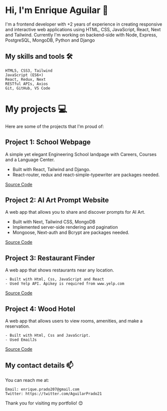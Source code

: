 # Hi, I'm Enrique Aguilar 👋

I'm a frontend developer with +2 years of experience in creating responsive and interactive web applications using HTML, CSS, JavaScript, React, Next and Tailwind. Currently I'm working on backend-side with Node, Express, PostgreSQL, MongoDB, Python and Django
## My skills and tools 🛠️

    HTML5, CSS3, Tailwind
    JavaScript (ES6+)
    React, Redux, Next
    RESTful APIs, Axios
    Git, GitHub, VS Code

# My projects 💻

Here are some of the projects that I'm proud of:
## Project 1: School Webpage

A simple yet elegant Engineering School landpage with Careers, Courses and a Language Center.
- Built with React, Tailwind and Django.
- React-router, redux and react-simple-typewriter are packages needed.

[Source Code]()

## Project 2: AI Art Prompt Website

A web app that allows you to share and discover prompts for AI Art.

- Built with Next, Tailwind CSS, MongoDB
 - Implemented server-side rendering and pagination
 - Mongoose, Next-auth and Bcrypt are packages needed.

[Source Code]()

## Project 3: Restaurant Finder

A web app that shows restaurants near any location.

    - Built with Html, Css, JavaScript and React
    - Used Yelp API. Apikey is required from www.yelp.com

[Source Code]()

## Project 4: Wood Hotel

A web app that allows users to view rooms, amenities, and make a reservation.

    - Built with Html, Css and JavaScript.
    - Used EmailJs

[Source Code]()

## My contact details 📫

You can reach me at:

    Email: enrique.prado207@gmail.com
    Twitter: https://twitter.com/AguilarPrado21

Thank you for visiting my portfolio! 😊
